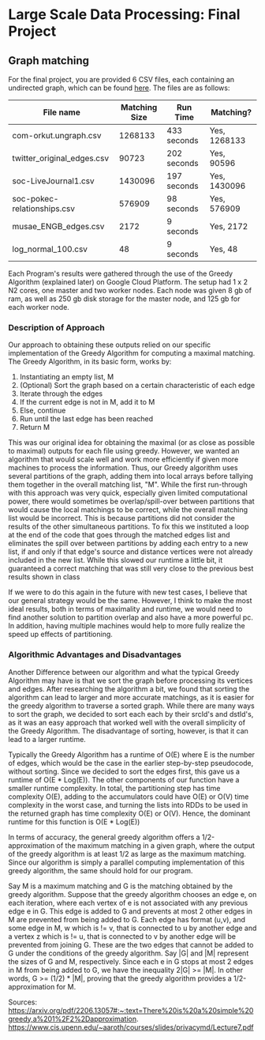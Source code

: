 # Large Scale Data Processing: Final Project
## Graph matching
For the final project, you are provided 6 CSV files, each containing an undirected graph, which can be found [here](https://drive.google.com/file/d/1khb-PXodUl82htpyWLMGGNrx-IzC55w8/view?usp=sharing). The files are as follows:  

|           File name           |        Matching Size         |        Run Time              |  Matching?   |
| ------------------------------| ---------------------------- | ---------------------------- | ------------ |
| com-orkut.ungraph.csv         | 1268133                      |         433 seconds          | Yes, 1268133 |
| twitter_original_edges.csv    | 90723                        |         202 seconds          | Yes, 90596   | 
| soc-LiveJournal1.csv          | 1430096                      |         197 seconds          | Yes, 1430096 |
| soc-pokec-relationships.csv   | 576909                       |         98 seconds           | Yes, 576909  |
| musae_ENGB_edges.csv          | 2172                         |         9 seconds            | Yes, 2172    |
| log_normal_100.csv            | 48                           |         9 seconds            | Yes, 48      |

Each Program's results were gathered through the use of the Greedy Algorithm (explained later) on Google Cloud Platform. The setup had 1 x 2 N2 cores, one master and two worker nodes. Each node was given 8 gb of ram, as well as 250 gb disk storage for the master node, and 125 gb for each worker node. 

### Description of Approach
Our approach to obtaining these outputs relied on our specific implementation of the Greedy Algorithm for computing a maximal matching. The Greedy Algorithm, in its basic form, works by:
1.  Instantiating an empty list, M
2.  (Optional) Sort the graph based on a certain characteristic of each edge
3.  Iterate through the edges
4.  If the current edge is not in M, add it to M
5.  Else, continue
6.  Run until the last edge has been reached
7.  Return M

This was our original idea for obtaining the maximal (or as close as possible to maximal) outputs for each file using greedy. However, we wanted an algorithm that would scale well and work more efficiently if given more machines to process the information. Thus, our Greedy algorithm uses several partitions of the graph, adding them into local arrays before tallying them together in the overall matching list, "M". While the first run-through with this approach was very quick, especially given limited computational power, there would sometimes be overlap/spill-over between partitions that would cause the local matchings to be correct, while the overall matching list would be incorrect. This is because partitions did not consider the results of the other simultaneous partitions. To fix this we instituted a loop at the end of the code that goes through the matched edges list and eliminates the spill over between partitions by adding each entry to a new list, if and only if that edge's source and distance vertices were not already included in the new list. While this slowed our runtime a little bit, it guaranteed a correct matching that was still very close to the previous best results shown in class

If we were to do this again in the future with new test cases, I believe that our general strategy would be the same. However, I think to make the most ideal results, both in terms of maximality and runtime, we would need to find another solution to partition overlap and also have a more powerful pc. In addition, having multiple machines would help to more fully realize the speed up effects of partitioning.

### Algorithmic Advantages and Disadvantages

Another Difference between our algorithm and what the typical Greedy Algorithm may have is that we sort the graph before processing its vertices and edges. After researching the algorithm a bit, we found that sorting the algorithm can lead to larger and more accurate matchings, as it is easier for the greedy algorithm to traverse a sorted graph. While there are many ways to sort the graph, we decided to sort each each by their srcId's and dstId's, as it was an easy approach that worked well with the overall simplicity of the Greedy Algorithm. The disadvantage of sorting, however, is that it can lead to a larger runtime.

Typically the Greedy Algorithm has a runtime of O(E) where E is the number of edges, which would be the case in the earlier step-by-step pseudocode, without sorting. Since we decided to sort the edges first, this gave us a runtime of O(E * Log(E)). The other components of our function have a smaller runtime complexity. In total, the partitioning step has time complexity O(E), adding to the accumulators could have O(E) or O(V) time complexity in the worst case, and turning the lists into RDDs to be used in the returned graph has time complexity O(E) or O(V). Hence, the dominant runtime for this function is O(E * Log(E))

In terms of accuracy, the general greedy algorithm offers a 1/2-approximation of the maximum matching in a given graph, where the output of the greedy algorithm is at least 1/2 as large as the maximum matching. Since our algorithm is simply a parallel computing implementation of this greedy algorithm, the same should hold for our program. 

Say M is a maximum matching and G is the matching obtained by the greedy algorithm. Suppose that the greedy algorithm chooses an edge e, on each iteration, where each vertex of e is not associated with any previous edge e in G. This edge is added to G and prevents at most 2 other edges in M are prevented from being added to G. Each edge has format (u,v), and some edge in M, w which is != v, that is connected to u by another edge and a vertex z which is != u, that is connected to v by another edge will be prevented from joining G. These are the two edges that cannot be added to G under the conditions of the greedy algorithm. Say |G| and |M| represent the sizes of G and M, respectively. Since each e in G stops at most 2 edges in M from being added to G, we have the inequality 2|G| >= |M|. In other words, G >= (1/2) * |M|, proving that the greedy algorithm provides a 1/2-approximation for M.

Sources: https://arxiv.org/pdf/2206.13057#:~:text=There%20is%20a%20simple%20greedy,a%201%2F2%2Dapproximation.
         https://www.cis.upenn.edu/~aaroth/courses/slides/privacymd/Lecture7.pdf

  
 